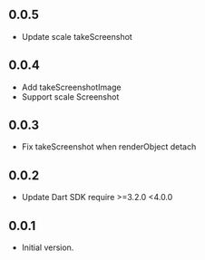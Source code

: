 ## 0.0.5

* Update scale takeScreenshot

## 0.0.4

* Add takeScreenshotImage
* Support scale Screenshot

## 0.0.3

* Fix takeScreenshot when renderObject detach

## 0.0.2

* Update Dart SDK require >=3.2.0 <4.0.0

## 0.0.1

* Initial version.